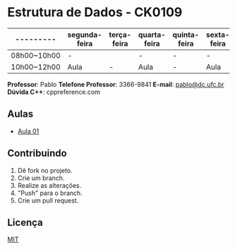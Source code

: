 # Estrutura de Dados - CK0109

| --------- | segunda-feira | terça-feira | quarta-feira | quinta-feira | sexta-feira |
| --------- | ------------- | ----------- | ------------ | ------------ | ----------- |
| 08h00~10h00 | -           |             | -            | -            | -           |
| 10h00~12h00 | Aula        | -           | Aula         | -            | Aula        |

**Professor**: Pablo
**Telefone Professor**: 3366-9841
**E-mail**: pablo@dc.ufc.br
**Dúvida C++**: cppreference.com

## Aulas

- [Aula 01](./aula/aula01.md)

## Contribuindo

1. Dê fork no projeto.
2. Crie um branch.
3. Realize as alterações.
4. "Push" para o branch.
5. Crie um pull request.

## Licença

[MIT](./LICENSE)